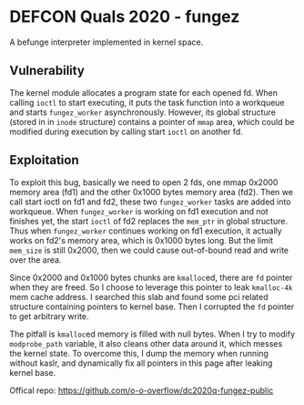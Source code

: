 # DEFCON Quals 2020 - fungez

A befunge interpreter implemented in kernel space.

## Vulnerability

The kernel module allocates a program state for each opened fd. When calling `ioctl` to start executing, it puts the task function into a workqueue and starts `fungez_worker` asynchronously.
However, its global structure (stored in in `inode` structure) contains a pointer of `mmap` area, which could be modified during execution by calling start `ioctl` on another fd.

## Exploitation

To exploit this bug, basically we need to open 2 fds, one mmap 0x2000 memory area (fd1) and the other 0x1000 bytes memory area (fd2). Then we call start ioctl on fd1 and fd2, these two `fungez_worker` tasks are added into workqueue. When `fungez_worker` is working on fd1 execution and not finishes yet, the start `ioctl` of fd2 replaces the `mem_ptr` in global structure. Thus when `fungez_worker` continues working on fd1 execution, it actually works on fd2's memory area, which is 0x1000 bytes long. But the limit `mem_size` is still 0x2000, then we could cause out-of-bound read and write over the area.

Since 0x2000 and 0x1000 bytes chunks are `kmalloc`ed, there are `fd` pointer when they are freed. So I choose to leverage this pointer to leak `kmalloc-4k` mem cache address. I searched this slab and found some pci related structure containing pointers to kernel base. Then I corrupted the `fd` pointer to get arbitrary write.

The pitfall is `kmalloc`ed memory is filled with null bytes. When I try to modify `modprobe_path` variable, it also cleans other data around it, which messes the kernel state. To overcome this, I dump the memory when running without kaslr, and dynamically fix all pointers in this page after leaking kernel base. 

Offical repo: https://github.com/o-o-overflow/dc2020q-fungez-public